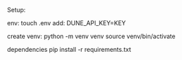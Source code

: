 Setup:

env:
touch .env
add: DUNE_API_KEY=KEY

create venv:
python -m venv venv
source venv/bin/activate

dependencies
pip install -r requirements.txt